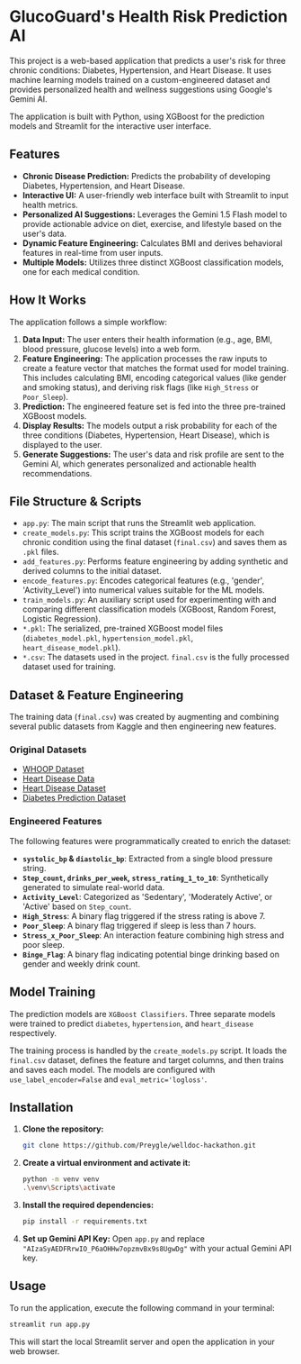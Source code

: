 # GlucoGuard's Health Risk Prediction AI

This project is a web-based application that predicts a user's risk for three chronic conditions: Diabetes, Hypertension, and Heart Disease. It uses machine learning models trained on a custom-engineered dataset and provides personalized health and wellness suggestions using Google's Gemini AI.

The application is built with Python, using XGBoost for the prediction models and Streamlit for the interactive user interface.

## Features

- **Chronic Disease Prediction:** Predicts the probability of developing Diabetes, Hypertension, and Heart Disease.
- **Interactive UI:** A user-friendly web interface built with Streamlit to input health metrics.
- **Personalized AI Suggestions:** Leverages the Gemini 1.5 Flash model to provide actionable advice on diet, exercise, and lifestyle based on the user's data.
- **Dynamic Feature Engineering:** Calculates BMI and derives behavioral features in real-time from user inputs.
- **Multiple Models:** Utilizes three distinct XGBoost classification models, one for each medical condition.

## How It Works

The application follows a simple workflow:
1.  **Data Input:** The user enters their health information (e.g., age, BMI, blood pressure, glucose levels) into a web form.
2.  **Feature Engineering:** The application processes the raw inputs to create a feature vector that matches the format used for model training. This includes calculating BMI, encoding categorical values (like gender and smoking status), and deriving risk flags (like `High_Stress` or `Poor_Sleep`).
3.  **Prediction:** The engineered feature set is fed into the three pre-trained XGBoost models.
4.  **Display Results:** The models output a risk probability for each of the three conditions (Diabetes, Hypertension, Heart Disease), which is displayed to the user.
5.  **Generate Suggestions:** The user's data and risk profile are sent to the Gemini AI, which generates personalized and actionable health recommendations.

## File Structure & Scripts

-   `app.py`: The main script that runs the Streamlit web application.
-   `create_models.py`: This script trains the XGBoost models for each chronic condition using the final dataset (`final.csv`) and saves them as `.pkl` files.
-   `add_features.py`: Performs feature engineering by adding synthetic and derived columns to the initial dataset.
-   `encode_features.py`: Encodes categorical features (e.g., 'gender', 'Activity_Level') into numerical values suitable for the ML models.
-   `train_models.py`: An auxiliary script used for experimenting with and comparing different classification models (XGBoost, Random Forest, Logistic Regression).
-   `*.pkl`: The serialized, pre-trained XGBoost model files (`diabetes_model.pkl`, `hypertension_model.pkl`, `heart_disease_model.pkl`).
-   `*.csv`: The datasets used in the project. `final.csv` is the fully processed dataset used for training.

## Dataset & Feature Engineering

The training data (`final.csv`) was created by augmenting and combining several public datasets from Kaggle and then engineering new features.

### Original Datasets
- [WHOOP Dataset](https://www.kaggle.com/datasets/andrewcxjin/whoop-dataset)
- [Heart Disease Data](https://www.kaggle.com/datasets/redwankarimsony/heart-disease-data)
- [Heart Disease Dataset](https://www.kaggle.com/datasets/johnsmith88/heart-disease-dataset)
- [Diabetes Prediction Dataset](https://www.kaggle.com/datasets/iammustafatz/diabetes-prediction-dataset/data)

### Engineered Features
The following features were programmatically created to enrich the dataset:
- **`systolic_bp` & `diastolic_bp`**: Extracted from a single blood pressure string.
- **`Step_count`, `drinks_per_week`, `stress_rating_1_to_10`**: Synthetically generated to simulate real-world data.
- **`Activity_Level`**: Categorized as 'Sedentary', 'Moderately Active', or 'Active' based on `Step_count`.
- **`High_Stress`**: A binary flag triggered if the stress rating is above 7.
- **`Poor_Sleep`**: A binary flag triggered if sleep is less than 7 hours.
- **`Stress_x_Poor_Sleep`**: An interaction feature combining high stress and poor sleep.
- **`Binge_Flag`**: A binary flag indicating potential binge drinking based on gender and weekly drink count.

## Model Training

The prediction models are `XGBoost Classifiers`. Three separate models were trained to predict `diabetes`, `hypertension`, and `heart_disease` respectively.

The training process is handled by the `create_models.py` script. It loads the `final.csv` dataset, defines the feature and target columns, and then trains and saves each model. The models are configured with `use_label_encoder=False` and `eval_metric='logloss'`.

## Installation

1.  **Clone the repository:**
    ```bash
    git clone https://github.com/Preygle/welldoc-hackathon.git
    ```

2.  **Create a virtual environment and activate it:**
    ```bash
    python -m venv venv
    .\venv\Scripts\activate
    ```

3.  **Install the required dependencies:**
    ```bash
    pip install -r requirements.txt
    ```
4.  **Set up Gemini API Key:**
    Open `app.py` and replace `"AIzaSyAEDFRrwIO_P6aOHHw7opzmvBx9s8UgwDg"` with your actual Gemini API key.

## Usage

To run the application, execute the following command in your terminal:

```bash
streamlit run app.py
```

This will start the local Streamlit server and open the application in your web browser.
